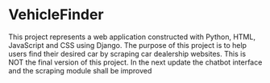 # VehicleFinder

This project represents a web application constructed with Python, HTML, JavaScript and CSS using Django. The purpose of this project is to help users find their desired car by scraping car dealership websites.
This is NOT the final version of this project. In the next update the chatbot interface and the scraping module shall be improved
